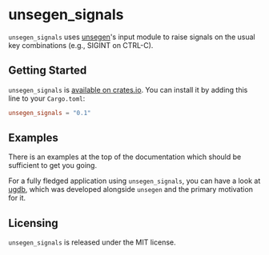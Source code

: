 # unsegen_signals

`unsegen_signals` uses [unsegen](https://crates.io/crates/unsegen)'s input module to raise signals on the usual key combinations (e.g., SIGINT on CTRL-C).

## Getting Started

`unsegen_signals` is [available on crates.io](https://crates.io/crates/unsegen_signals). You can install it by adding this line to your `Cargo.toml`:

```toml
unsegen_signals = "0.1"
```

## Examples

There is an examples at the top of the documentation which should be sufficient to get you going.

For a fully fledged application using `unsegen_signals`, you can have a look at [ugdb](https://github.com/ftilde/ugdb), which was developed alongside `unsegen` and the primary motivation for it.

## Licensing

`unsegen_signals` is released under the MIT license.
